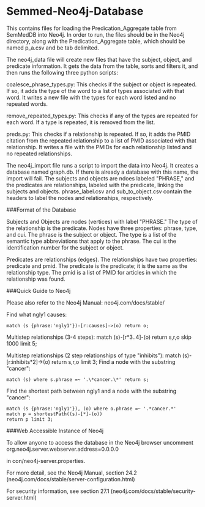 # Semmed-Neo4j-Database

This contains files for loading the Predication_Aggregate table from SemMedDB into Neo4j.  In order to run, the files should be in the Neo4j directory, along with the Predication_Aggregate table, which should be named p_a.csv and be tab delimited.

The neo4j_data file will create new files that have the subject, object, and predicate information.  It gets the data from the table, sorts and filters it, and then runs the following three python scripts:

  coalesce_phrase_types.py: This checks if the subject or object is repeated.  If so, it adds the type of the word to a list of types associated with that word.  It writes a new file with the types for each word listed and no repeated words.

  remove_repeated_types.py: This checks if any of the types are repeated for each word.  If a type is repeated, it is removed from the list.

  preds.py: This checks if a relationship is repeated.  If so, it adds the PMID citation from the repeated relationship to a list of PMID associated with that relationship.  It writes a file with the PMIDs for each relationship listed and no repeated relationships.

The neo4j_import file runs a script to import the data into Neo4j.  It creates a database named graph.db.  If there is already a database with this name, the import will fail.  The subjects and objects are ndoes labeled "PHRASE," and the predicates are relationships, labeled with the predicate, linking the subjects and objects.
phrase_label.csv and sub_to_object.csv contain the headers to label the nodes and relationships, respectively.

###Format of the Database

Subjects and Objects are nodes (vertices) with label "PHRASE."  The type of the relationship is the predicate.  Nodes have three properties: phrase, type, and cui.  The phrase is the subject or object.  The type is a list of the semantic type abbreviations that apply to the phrase.  The cui is the identification number for the subject or object.

Predicates are relationships (edges).  The relationships have two properties: predicate and pmid.  The predicate is the predicate; it is the same as the relationship type.  The pmid is a list of PMID for articles in which the relationship was found.

###Quick Guide to Neo4j

Please also refer to the Neo4j Manual: neo4j.com/docs/stable/

Find what ngly1 causes:

    match (s {phrase:'ngly1'})-[r:causes]->(o) return o;

Multistep relationships (3-4 steps):
    match (s)-[r*3..4]-(o) return s,r,o skip 1000 limit 5;

Multistep relationships (2 step relationships of type "inhibits"):
    match (s)-[r:inhibits*2]->(o) return s,r,o limit 3;
Find a node with the substring "cancer":

    match (s) where s.phrase =~ '.\*cancer.\*' return s;

Find the shortest path between ngly1 and a node with the substring "cancer":

    match (s {phrase:'ngly1'}), (o) where o.phrase =~ '.*cancer.*'
    match p = shortestPath((s)-[*]-(o))
    return p limit 3;

###Web Accessible Instance of Neo4j

To allow anyone to access the database in the Neo4j browser uncomment
    org.neo4j.server.webserver.address=0.0.0.0

in con/neo4j-server.properties.

For more detail, see the Neo4j Manual, section 24.2 (neo4j.com/docs/stable/server-configuration.html)

For security information, see section 27.1 (neo4j.com/docs/stable/security-server.html)
